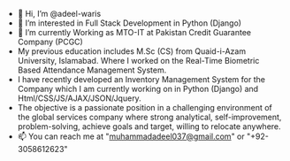- 👋 Hi, I’m @adeel-waris
- 👀 I’m interested in Full Stack Development in Python (Django)
- 🌱 I’m currently Working as MTO-IT at Pakistan Credit Guarantee Company (PCGC)
- My previous education includes M.Sc (CS) from Quaid-i-Azam University, Islamabad. Where I worked on the Real-Time Biometric Based Attendance Management System.
- I have recently developed an Inventory Management System for the Company which I am currently working on in  Python (Django) and Html/CSS/JS/AJAX/JSON/Jquery.
- The objective is a passionate position in a challenging environment of the global services
  company where strong analytical, self-improvement, problem-solving, achieve goals and
  target, willing to relocate anywhere.
- 📫 You can reach me at "muhammadadeel037@gmail.com" or "+92-3058612623"

<!---
adeel-waris/adeel-waris is a ✨ special ✨ repository because its `README.md` (this file) appears on your GitHub profile.
You can click the Preview link to take a look at your changes.
--->

